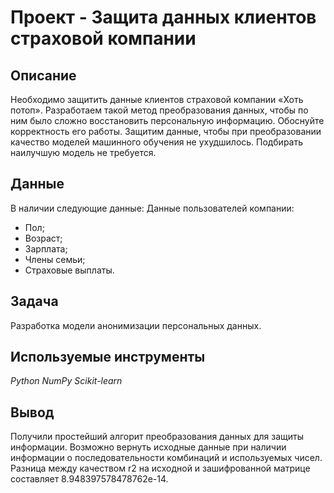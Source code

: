 # Проект - Защита данных клиентов страховой компании

## Описание

Необходимо защитить данные клиентов страховой компании «Хоть потоп». Разработаем такой метод преобразования данных, чтобы по ним было сложно восстановить персональную информацию. Обоснуйте корректность его работы. Защитим данные, чтобы при преобразовании качество моделей машинного обучения не ухудшилось. Подбирать наилучшую модель не требуется.


## Данные

В наличии следующие данные:
Данные пользователей компании: 
- Пол;	
- Возраст;	
- Зарплата;	
- Члены семьи;	
- Страховые выплаты.


## Задача

Разработка модели анонимизации персональных данных.

## Используемые инструменты
*Python NumPy Scikit-learn*

## Вывод
Получили простейший алгорит преобразования данных для защиты информации. Возможно вернуть исходные данные при наличии информации о последовательности комбинаций и используемых чисел. Разница между качеством r2 на исходной и зашифрованной матрице составляет 8.948397578478762e-14.
